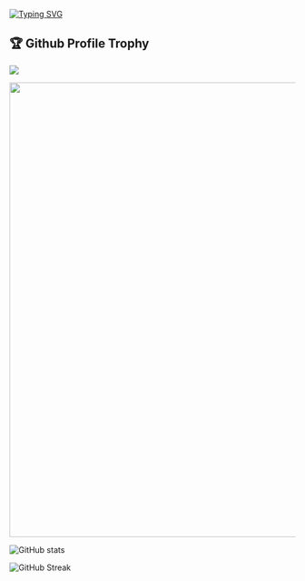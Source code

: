 [![Typing SVG](https://readme-typing-svg.herokuapp.com?lines=May+the+Force+be+with+you)](https://git.io/typing-svg)

<h2>🏆 Github Profile Trophy</h2>

![](https://komarev.com/ghpvc/?username=logerror)

<img width=800 src="https://github-profile-trophy.vercel.app/?username=logerror&column=9&theme=gruvbox&no-frame=true"/>

![GitHub stats](https://github-readme-stats.vercel.app/api?username=logerror&show_icons=true&theme=tokyonight)

![GitHub Streak](https://github-readme-streak-stats.herokuapp.com?user=logerror&theme=neon-palenight&hide_border=true)
